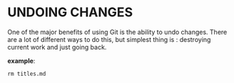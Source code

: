 # UNDOING CHANGES

One of the major benefits of using Git is the ability to undo changes. There are a lot of different ways to do this, but simplest thing is : destroying current work and just going back.

**example**:

    rm titles.md
